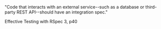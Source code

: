 "Code that interacts with an external service--such as a database or third-party REST API--should have an integration spec."

Effective Testing with RSpec 3, p40